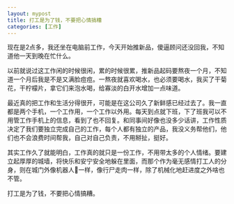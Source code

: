 ```yaml
---
layout: mypost
title: 打工是为了钱，不要把心情搞糟
categories: [工作]
---
```



现在是2点多，我还坐在电脑前工作，今天开始推新品，傻逼顾问还没回我，不知道他一天到晚在忙什么。



以前就说过这工作闲的时候很闲，累的时候很累，推新品起码要熬夜一个月，不知道一个月后我是不是又满脸痘痘。一熬夜就喜欢喝水，也必须要喝水，我买了干菊花，干柠檬片，拿它们来泡水喝，给寡淡的白开水增加一点味道。



最近真的把工作和生活分得很开，可能是在这公司久了新鲜感已经过去了。我一直都是两个手机，一个工作用，一个工作以外用。每天到点就下班，下了班我可以不用管工作手机上的信息，看到了也不回复。和同事间好像也没多少话讲，工作性质决定了我们要独立完成自己的工作，每个人都有独立的产品，我没义务帮他们，他们也不会浪费时间帮我，自己对自己负责，不用掰扯，挺好。



其实工作久了就能明白，工作真的就只是一份工作，不用带太多的个人情绪。要建立起厚厚的城墙，将快乐和安宁安全地躲在里面，而那个作为毫无感情打工人的分身，则在城门外像机器人🤖一样，像行尸走肉一样，除了机械化地赶进度之外啥也不管。

打工是为了钱，不要把心情搞糟。


